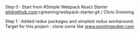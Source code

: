 Step 0 : Start from #Simple Webpack React Starter
  git@github.com:cgreening/webpack-starter.git / Chris Greening

Step 1 : Added redux  packages and simplest  redux workaround.  
	 Target for this project :  clone some like www.pointingpoker.com  

